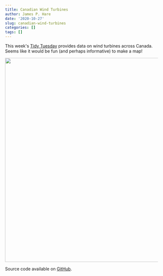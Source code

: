 ```yaml
---
title: Canadian Wind Turbines
author: James P. Hare
date: '2020-10-27'
slug: canadian-wind-turbines
categories: []
tags: []
---
```




This week's [Tidy Tuesday](https://github.com/rfordatascience/tidytuesday/blob/master/data/2020/2020-10-27/readme.md) provides data on wind turbines across Canada. Seems like it would be fun (and perhaps informative) to make a map!


               
<img src="{{< blogdown/postref >}}index_files/figure-html/unnamed-chunk-2-1.png" width="672" />

Source code available on [GitHub](https://github.com/jamesphare/website/blob/master/content/post/2020-10-27-canadian-wind-turbines/index.Rmarkdown).
